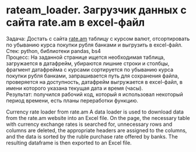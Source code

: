 # rateam_loader. Загрузчик данных с сайта rate.am в excel-файл

Задача: Достать с сайта [rate.am](https://rate.am/ru/armenian-dram-exchange-rates/banks/non-cash) таблицу с курсом валют, отсортировать по убыванию курса покупки рубля банками и выгрузить в excel-файл.  
Стек: python, библиотеки pandas, bs4  
Процесс: На заданной странице ищется необходимая таблица, загружается в датафрейм, убираются лишние строки и столбцы, фрагмент датафрейма с курсами сортируется по убыванию курса покупки рубля банками, запрашивается путь для сохранения файла, проверяется на доступность, датафрейм выгружается в excel-файл, в имени которого указана текущая дата и время (часы).  
Результат: получился рабочий код, который я использовал некоторый период времени, есть планы переработки функцию.

Сurrency rate loader from rate.am
A data loader is used to download data from the rate.am website into an Excel file. On the page, the necessary table with currency exchange rates is searched for, unnecessary rows and columns are deleted, the appropriate headers are assigned to the columns, and the data is sorted by the ruble purchase rate offered by banks. The resulting dataframe is then exported to an Excel file.
